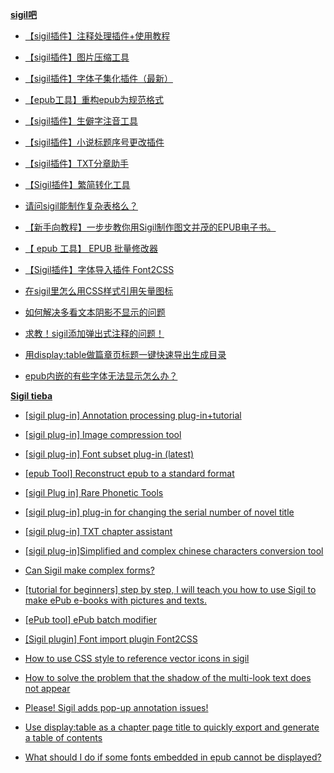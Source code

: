 [**sigil吧**](https://tieba.baidu.com/f?kw=sigil&ie=utf-8)

- [【sigil插件】注释处理插件+使用教程](https://tieba.baidu.com/p/7703714395)

- [【sigil插件】图片压缩工具](https://tieba.baidu.com/p/7544696485)

- [【sigil插件】字体子集化插件（最新）](https://tieba.baidu.com/p/7858874352)

- [【epub工具】重构epub为规范格式](https://tieba.baidu.com/p/8090221625)

- [【sigil插件】生僻字注音工具](https://tieba.baidu.com/p/8090234097)

- [【sigil插件】小说标题序号更改插件](https://tieba.baidu.com/p/8090227142)

- [【sigil插件】TXT分章助手](https://tieba.baidu.com/p/8090340277)

- [【Sigil插件】繁简转化工具](https://tieba.baidu.com/p/6882642246 )

- [请问sigil能制作复杂表格么？](https://tieba.baidu.com/p/5149499911)

- [【新手向教程】一步步教你用Sigil制作图文并茂的EPUB电子书。](https://tieba.baidu.com/p/2571469080/)

- [【 epub 工具】 EPUB 批量修改器](https://tieba.baidu.com/p/8178419523)

- [【Sigil插件】字体导入插件 Font2CSS](https://tieba.baidu.com/p/8304681294)

- [在sigil里怎么用CSS样式引用矢量图标](https://tieba.baidu.com/p/7916325153)

- [如何解决多看文本阴影不显示的问题](https://tieba.baidu.com/p/8094331483)

- [求教！sigil添加弹出式注释的问题！](https://tieba.baidu.com/p/7341765894)

- [用display:table做篇章页标题一键快速导出生成目录](https://tieba.baidu.com/p/7722947167)

- [epub内嵌的有些字体无法显示怎么办？](https://tieba.baidu.com/p/7553346661)

[**Sigil tieba**](https://tieba.baidu.com/f?kw=sigil&ie=utf-8)

- [[sigil plug-in] Annotation processing plug-in+tutorial](https://tieba.baidu.com/p/7703714395)

- [[sigil plug-in] Image compression tool](https://tieba.baidu.com/p/7544696485)

- [[sigil plug-in] Font subset plug-in (latest)](https://tieba.baidu.com/p/7858874352)

- [[epub Tool] Reconstruct epub to a standard format](https://tieba.baidu.com/p/8090221625)

- [[sigil Plug in] Rare Phonetic Tools](https://tieba.baidu.com/p/8090234097)

- [[sigil plug-in] plug-in for changing the serial number of novel title](https://tieba.baidu.com/p/8090227142)

- [[sigil plug-in] TXT chapter assistant](https://tieba.baidu.com/p/8090340277)

- [[sigil plug-in]Simplified and complex chinese characters conversion tool](https://tieba.baidu.com/p/6882642246 )

- [Can Sigil make complex forms?](https://tieba.baidu.com/p/5149499911)

- [[tutorial for beginners] step by step, I will teach you how to use Sigil to make ePub e-books with pictures and texts.](https://tieba.baidu.com/p/2571469080/)

- [[ePub tool] ePub batch modifier](https://tieba.baidu.com/p/8178419523)

- [[Sigil plugin] Font import plugin Font2CSS](https://tieba.baidu.com/p/8304681294)

- [How to use CSS style to reference vector icons in sigil](https://tieba.baidu.com/p/7916325153)

- [How to solve the problem that the shadow of the multi-look text does not appear](https://tieba.baidu.com/p/8094331483)

- [Please! Sigil adds pop-up annotation issues! ](https://tieba.baidu.com/p/7341765894)

- [Use display:table as a chapter page title to quickly export and generate a table of contents](https://tieba.baidu.com/p/7722947167)

- [What should I do if some fonts embedded in epub cannot be displayed?](https://tieba.baidu.com/p/7553346661)
